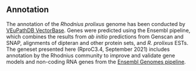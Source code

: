Annotation
----------

The annotation of the *Rhodnius prolixus* genome has been conducted by
[VEuPathDB VectorBase](https://veupathdb.org/veupathdb/app/search/dataset/AllDatasets/result?filterTerm=GCA_000181055.3).
Genes were predicted using the Ensembl pipeline, which combines the
results from *ab initio* predictions from Genscan and SNAP, alignments
of dipteran and other protein sets, and *R. prolixus* ESTs. The geneset
presented here (RproC3.4, September 2021) includes annotation by the
Rhodnius community to improve and validate gene models and non-coding
RNA genes from the [Ensembl Genomes
pipeline](https://metazoa.ensembl.org/info/genome/annotation/ncrna.html).
